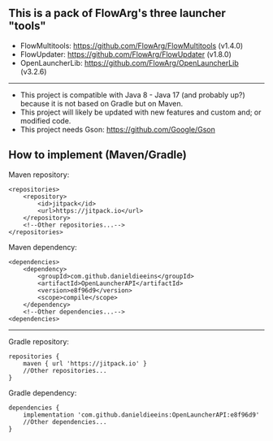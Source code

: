 This is a pack of FlowArg's three launcher "tools"
-

- FlowMultitools: https://github.com/FlowArg/FlowMultitools (v1.4.0)
- FlowUpdater: https://github.com/FlowArg/FlowUpdater (v1.8.0)
- OpenLauncherLib: https://github.com/FlowArg/OpenLauncherLib (v3.2.6)

---

- This project is compatible with Java 8 - Java 17 (and probably up?) because it is not based on Gradle but on Maven.
- This project will likely be updated with new features and custom and; or modified code.
- This project needs Gson: https://github.com/Google/Gson

How to implement (Maven/Gradle)
-
Maven repository:
```
<repositories>
    <repository>
        <id>jitpack</id>
        <url>https://jitpack.io</url>
    </repository>
    <!--Other repositories...-->
</repositories>
```
Maven dependency:
```
<dependencies>
    <dependency>
        <groupId>com.github.danieldieeins</groupId>
        <artifactId>OpenLauncherAPI</artifactId>
        <version>e8f96d9</version>
        <scope>compile</scope>
    </dependency>
    <!--Other dependencies...-->
<dependencies>
```
---
Gradle repository:
```
repositories {
    maven { url 'https://jitpack.io' }
    //Other repositories...
}
```
Gradle dependency:
```
dependencies {
    implementation 'com.github.danieldieeins:OpenLauncherAPI:e8f96d9'
    //Other dependencies...
}
```
